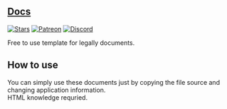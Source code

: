 
## [Docs](https://github.com/DevVali/Docs)

[![Stars](https://img.shields.io/github/stars/DevVali/devvali.github.io)](https://github.com/DevVali/Docs/stargazers)
[![Patreon](https://img.shields.io/badge/donate-Patreon-orange.svg)](https://www.patreon.com/xvali)
[![Discord](https://discordapp.com/api/guilds/886548261748502538/widget.png)](https://discord.gg/dsTTyA7MuQ) 

Free to use template for legally documents.

## How to use
You can simply use these documents just by copying the file source and changing application information.
<br>
HTML knowledge requried.
